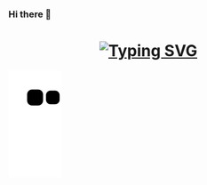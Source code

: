 ### Hi there 👋

<h1 align="center">
  <a href="https://git.io/typing-svg">
    <img
      src="https://readme-typing-svg.demolab.com?font=Fira+Code&size=26&pause=1000&width=435&lines=%E7%BA%B8%E4%B8%8A%E5%BE%97%E6%9D%A5%E7%BB%88%E8%A7%89%E6%B5%85%EF%BC%8C%E7%BB%9D%E7%9F%A5%E6%AD%A4%E4%BA%8B%E9%A1%BB%E8%BA%AC%E8%A1%8C%E3%80%82"
      alt="Typing SVG"
  /></a>
</h1>


![](https://raw.githubusercontent.com/Dearanlan/Dearanlan/main/assets/github-contribution-grid-snake.svg)
